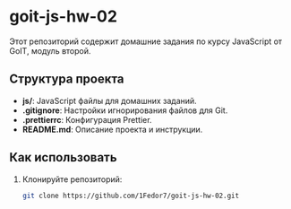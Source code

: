 # goit-js-hw-02

Этот репозиторий содержит домашние задания по курсу JavaScript от GoIT, модуль второй.

## Структура проекта

- **js/**: JavaScript файлы для домашних заданий.
- **.gitignore**: Настройки игнорирования файлов для Git.
- **.prettierrc**: Конфигурация Prettier.
- **README.md**: Описание проекта и инструкции.

## Как использовать

1. Клонируйте репозиторий:
   ```sh
   git clone https://github.com/1Fedor7/goit-js-hw-02.git
